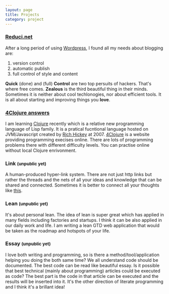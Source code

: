 ```yaml
---
layout: page
title: Projects
category: project
---
```



### [Reduci.net][reduci]


After a long period of using [Wordpress](http://www.wordpress.com), I found all my needs about blogging are:

1. version control
2. automatic publish
3. full control of style and content

**Quick** (done) and (full) **Control** are two top persuits of hackers. That's where free comes. **Zealous** is the third beautiful thing in their minds. Sometimes it is neither about cool techlonogies, nor about efficient tools. It is all about starting and improving things you **love**.



### [4Clojure answers][4clj-ans]

I am learning [Clojure][clj] recently which is a relative new programming language of Lisp family. It is a pratical fucntional language hosted on JVM/Javascript created by [Rich Hickey][richhickey] at 2007. [4Clojure][4clj] is a website providing programming execises online. There are lots of programming problems there with different difficulty levels. You can practise online without local Clojure enrivonment.



### Link <small>(unpublic yet)</small>


A human-produced hyper-link system. There are not just http links but rather the threads and the nets of all your ideas and knowledge that can be shared and connected. Sometimes it is better to connect all your thoughts like [this](/map/reducer.html).


### Lean <small>(unpublic yet)</small>

It\'s about personal lean. The idea of lean is super great which has applied in many fields including factories and startups. I think it can be also applied in our daily work and life. I am writing a lean GTD web application that would be taken as the roadmap and hotspots of your life.


### Essay <small>(unpublic yet)</small>

I love both writing and programming, so is there a method/tool/application helping you doing the both same time? We all understand code should be documented. The best code can be read like beautiful essay. Is it possible that best technical (mainly about programming) articles could be executed as code? The best part is the code in that article can be executed and the results will be inserted into it. It\'s the other direction of literate programming and I think it\'s a brillant idea!





[4clj-ans]: https://github.com/legendsland/4clojure-answers
[clj]: http://clojure.org
[richhickey]: https://github.com/richhickey
[4clj]: http://www.4clojure.com/
[reduci]: http://reduci.net
[g]: http://www.google.com
[blog-hacker]: http://tom.preston-werner.com/2008/11/17/blogging-like-a-hacker.html

